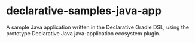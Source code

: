 # declarative-samples-java-app
A sample Java application written in the Declarative Gradle DSL, using the prototype Declarative Java java-application ecosystem plugin.
